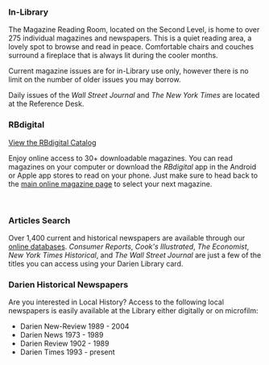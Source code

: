 <div class="row margin-bottom-10">
<div class="col-md-4">

### In-Library 
The Magazine Reading Room, located on the Second Level, is home to over 275 individual magazines and newspapers. This is a quiet reading area, a lovely spot to browse and read in peace. Comfortable chairs and couches surround a fireplace that is always lit during the cooler months.

Current magazine issues are for in-Library use only, however there is no limit on the number of older issues you may borrow.

Daily issues of the <em>Wall Street Journal</em> and <em>The New York Times</em> are located at the Reference Desk.

</div>
<div class="col-md-4">

### RBdigital

[View the RBdigital Catalog](https://dar.to/2ugObbS "Zinio")

Enjoy online access to 30+ downloadable magazines. You can read magazines on your computer or download the _RBdigital_ app in the Android or Apple app stores to read on your phone. Just make sure to head back to the [main online magazine page](https://dar.to/2ugObbS "Online magazines") to select your next magazine.

<br />

### Articles Search
Over 1,400 current and historical newspapers are available through our [online databases](/research/category/magazines-and-newspapers "Magazines and Newspapers databases"). <em>Consumer Reports</em>, <em>Cook's Illustrated</em>, <em>The Economist</em>, <em>New York Times Historical</em>, and <em>The Wall Street Journal</em> are just a few of the titles you can access using your Darien Library card.

</div>
<div class="col-md-4">

### Darien Historical Newspapers
Are you interested in Local History? Access to the following local newspapers is easily available at the Library either digitally or on microfilm: 

* Darien New-Review 1989 - 2004
* Darien News 1973 - 1989
* Darien Review 1902 - 1989
* Darien Times 1993 - present

</div>
</div>